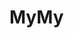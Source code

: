 # MyMy

<!--![image](https://github.com/liukangqi2015/MyMy/raw/master/screenshots/01.jpg)-->
<!--![image](https://github.com/liukangqi2015/MyMy/raw/master/screenshots/02.jpg)-->
<!--![image](https://github.com/liukangqi2015/MyMy/raw/master/screenshots/03.jpg)-->
<!--![image](https://github.com/liukangqi2015/MyMy/raw/master/screenshots/04.jpg)-->